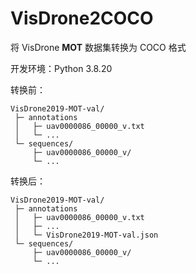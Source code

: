 # VisDrone2COCO

将 VisDrone **MOT** 数据集转换为 COCO 格式

开发环境：Python 3.8.20

转换前：
```
VisDrone2019-MOT-val/
 ├─ annotations
 │   ├─ uav0000086_00000_v.txt
 │   └─ ...
 └─ sequences/
     ├─ uav0000086_00000_v/
     └─ ...
```

转换后：
```
VisDrone2019-MOT-val/
 ├─ annotations
 │   ├─ uav0000086_00000_v.txt
 │   ├─ ...
 │   └─ VisDrone2019-MOT-val.json
 └─ sequences/
     ├─ uav0000086_00000_v/
     └─ ...
```